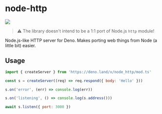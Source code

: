 # node-http

[![][docs-badge]][docs]

> ⚠️ The library doesn't intend to be a 1:1 port of Node.js `http` module!

Node.js-like HTTP server for Deno. Makes porting web things from Node (a little bit) easier.

## Usage

```js
import { createServer } from 'https://deno.land/x/node_http/mod.ts'

const s = createServer((req) => req.respond({ body: 'Hello' }))

s.on('error', (err) => console.log(err))

s.on('listening', () => console.log(s.address()))

await s.listen({ port: 3000 })
```

[docs-badge]: https://img.shields.io/github/v/release/deno-libs/node_http?color=yellow&label=Documentation&logo=deno&style=flat-square
[docs]: https://doc.deno.land/https/deno.land/x/node_http/mod.ts
